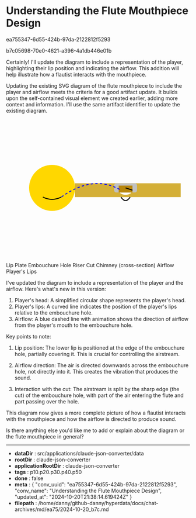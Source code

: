 # Understanding the Flute Mouthpiece Design

ea755347-6d55-424b-97da-2122812f5293

b7c05698-70e0-4621-a396-4a1db446e01b

 Certainly! I'll update the diagram to include a representation of the player, highlighting their lip position and indicating the airflow. This addition will help illustrate how a flautist interacts with the mouthpiece.

<antThinking>Updating the existing SVG diagram of the flute mouthpiece to include the player and airflow meets the criteria for a good artifact update. It builds upon the self-contained visual element we created earlier, adding more context and information. I'll use the same artifact identifier to update the existing diagram.</antThinking>

<antArtifact identifier="flute-mouthpiece-diagram" type="image/svg+xml" title="Flute Mouthpiece Diagram with Player">
<svg xmlns="http://www.w3.org/2000/svg" viewBox="0 0 400 300">
  <!-- Player's head (simplified) -->
  <circle cx="100" cy="150" r="50" fill="#ffd700" />
  
  <!-- Player's mouth -->
  <path d="M80 170 Q100 180 120 170" fill="none" stroke="black" stroke-width="2" />
  
  <!-- Flute body -->
  <rect x="150" y="140" width="230" height="30" fill="#d4af37" />
  
  <!-- Embouchure hole -->
  <ellipse cx="260" cy="155" rx="15" ry="10" fill="white" />
  
  <!-- Lip plate -->
  <rect x="235" y="140" width="50" height="20" rx="5" ry="5" fill="#c0c0c0" />
  
  <!-- Riser -->
  <rect x="245" y="145" width="30" height="15" fill="#b8860b" />
  
  <!-- Cut (simplified representation) -->
  <line x1="260" y1="150" x2="275" y2="155" stroke="black" stroke-width="2" />
  
  <!-- Chimney (simplified cross-section view) -->
  <path d="M250 170 Q260 185 270 170" fill="none" stroke="black" stroke-width="2" />
  
  <!-- Airflow indication -->
  <path d="M120 170 Q190 120 250 155" fill="none" stroke="blue" stroke-width="2" stroke-dasharray="5,5">
    <animate attributeName="stroke-dashoffset" from="10" to="0" dur="1s" repeatCount="indefinite" />
  </path>
  
  <!-- Labels -->
  <text x="260" y="120" text-anchor="middle" font-size="12">Lip Plate</text>
  <text x="260" y="200" text-anchor="middle" font-size="12">Embouchure Hole</text>
  <text x="300" y="135" text-anchor="start" font-size="12">Riser</text>
  <text x="280" y="165" text-anchor="start" font-size="12">Cut</text>
  <text x="260" y="220" text-anchor="middle" font-size="12">Chimney (cross-section)</text>
  <text x="180" y="100" text-anchor="middle" font-size="12" fill="blue">Airflow</text>
  <text x="100" y="240" text-anchor="middle" font-size="12">Player's Lips</text>
</svg>
</antArtifact>

I've updated the diagram to include a representation of the player and the airflow. Here's what's new in this version:

1. Player's head: A simplified circular shape represents the player's head.
2. Player's lips: A curved line indicates the position of the player's lips relative to the embouchure hole.
3. Airflow: A blue dashed line with animation shows the direction of airflow from the player's mouth to the embouchure hole.

Key points to note:

1. Lip position: The lower lip is positioned at the edge of the embouchure hole, partially covering it. This is crucial for controlling the airstream.

2. Airflow direction: The air is directed downwards across the embouchure hole, not directly into it. This creates the vibration that produces the sound.

3. Interaction with the cut: The airstream is split by the sharp edge (the cut) of the embouchure hole, with part of the air entering the flute and part passing over the hole.

This diagram now gives a more complete picture of how a flautist interacts with the mouthpiece and how the airflow is directed to produce sound. 

Is there anything else you'd like me to add or explain about the diagram or the flute mouthpiece in general?

---

* **dataDir** : src/applications/claude-json-converter/data
* **rootDir** : claude-json-converter
* **applicationRootDir** : claude-json-converter
* **tags** : p10.p20.p30.p40.p50
* **done** : false
* **meta** : {
  "conv_uuid": "ea755347-6d55-424b-97da-2122812f5293",
  "conv_name": "Understanding the Flute Mouthpiece Design",
  "updated_at": "2024-10-20T21:38:14.619424Z"
}
* **filepath** : /home/danny/github-danny/hyperdata/docs/chat-archives/md/ea75/2024-10-20_b7c.md